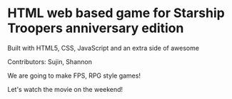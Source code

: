 # HTML web based game for Starship Troopers anniversary edition

Built with HTML5, CSS, JavaScript and an extra side of awesome

Contributors: Sujin, Shannon

We are going to make FPS, RPG style games!

Let's watch the movie on the weekend!
